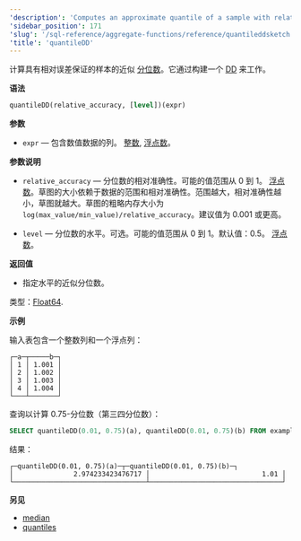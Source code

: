 ```yaml
---
'description': 'Computes an approximate quantile of a sample with relative-error guarantees.'
'sidebar_position': 171
'slug': '/sql-reference/aggregate-functions/reference/quantileddsketch'
'title': 'quantileDD'
---
```




计算具有相对误差保证的样本的近似 [分位数](https://en.wikipedia.org/wiki/Quantile)。它通过构建一个 [DD](https://www.vldb.org/pvldb/vol12/p2195-masson.pdf) 来工作。

**语法**

```sql
quantileDD(relative_accuracy, [level])(expr)
```

**参数**

- `expr` — 包含数值数据的列。 [整数](../../../sql-reference/data-types/int-uint.md), [浮点数](../../../sql-reference/data-types/float.md)。

**参数说明**

- `relative_accuracy` — 分位数的相对准确性。可能的值范围从 0 到 1。 [浮点数](../../../sql-reference/data-types/float.md)。草图的大小依赖于数据的范围和相对准确性。范围越大，相对准确性越小，草图就越大。草图的粗略内存大小为 `log(max_value/min_value)/relative_accuracy`。建议值为 0.001 或更高。

- `level` — 分位数的水平。可选。可能的值范围从 0 到 1。默认值：0.5。 [浮点数](../../../sql-reference/data-types/float.md)。

**返回值**

- 指定水平的近似分位数。

类型：[Float64](/sql-reference/data-types/float).

**示例**

输入表包含一个整数列和一个浮点列：

```text
┌─a─┬─────b─┐
│ 1 │ 1.001 │
│ 2 │ 1.002 │
│ 3 │ 1.003 │
│ 4 │ 1.004 │
└───┴───────┘
```

查询以计算 0.75-分位数（第三四分位数）：

```sql
SELECT quantileDD(0.01, 0.75)(a), quantileDD(0.01, 0.75)(b) FROM example_table;
```

结果：

```text
┌─quantileDD(0.01, 0.75)(a)─┬─quantileDD(0.01, 0.75)(b)─┐
│               2.974233423476717 │                            1.01 │
└─────────────────────────────────┴─────────────────────────────────┘
```

**另见**

- [median](/sql-reference/aggregate-functions/reference/median)
- [quantiles](../../../sql-reference/aggregate-functions/reference/quantiles.md#quantiles)
